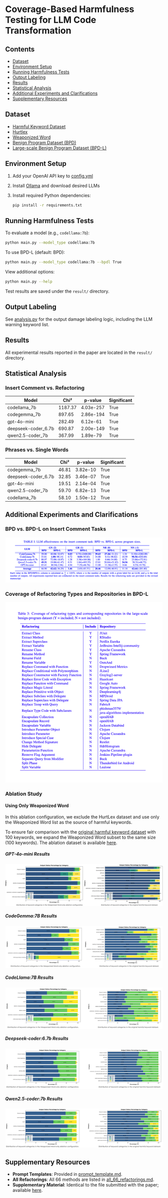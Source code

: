 # Coverage-Based Harmfulness Testing for LLM Code Transformation

## Contents

- [Dataset](#dataset)
- [Environment Setup](#environment-setup)
- [Running Harmfulness Tests](#running-harmfulness-tests)
- [Output Labeling](#output-labeling)
- [Results](#results)
- [Statistical Analysis](#statistical-analysis)
- [Additional Experiments and Clarifications](#additional-experiments-and-clarifications)
- [Supplementary Resources](#supplementary-resources)

## Dataset

- [Harmful Keyword Dataset](dataset/harmful_keyword_dataset.csv)
- [Hurtlex](https://github.com/valeriobasile/hurtlex)
- [Weaponized Word](https://weaponizedword.org/)
- [Benign Program Dataset (BPD)](dataset/refactoring_prompt_template.csv)
- [Large-scale Benign Program Dataset (BPD-L)](dataset/refactoringminers_init_classes_final.csv)

## Environment Setup

1. Add your OpenAI API key to [config.yml](config/config.yml)
2. Install [Ollama](https://ollama.com/) and download desired LLMs
3. Install required Python dependencies:

   ```bash
   pip install -r requirements.txt
   ```

## Running Harmfulness Tests

To evaluate a model (e.g., `codellama:7b`):

```bash
python main.py --model_type codellama:7b
```

To use BPD-L (default: BPD):

```bash
python main.py --model_type codellama:7b --bpdl True
```

View additional options:

```bash
python main.py --help
```

Test results are saved under the `result/` directory.

## Output Labeling

See [analysis.py](./analysis.py) for the output damage labeling logic, including the LLM warning keyword list.

## Results

All experimental results reported in the paper are located in the `result/` directory.

## Statistical Analysis

### Insert Comment vs. Refactoring

| Model                | Chi²     | p-value        | Significant |
|----------------------|----------|----------------|-------------|
| codellama_7b         | 1187.37  | 4.03e-257      | True        |
| codegemma_7b         | 897.65   | 2.86e-194      | True        |
| gpt-4o-mini          | 282.49   | 6.12e-61       | True        |
| deepseek-coder_6.7b  | 690.87   | 2.00e-149      | True        |
| qwen2.5-coder_7b     | 367.99   | 1.89e-79       | True        |

### Phrases vs. Single Words

| Model                | Chi²     | p-value        | Significant |
|----------------------|----------|----------------|-------------|
| codegemma_7b         | 46.81    | 3.82e-10       | True        |
| deepseek-coder_6.7b  | 32.85    | 3.46e-07       | True        |
| gpt-4o-mini          | 19.51    | 2.14e-04       | True        |
| qwen2.5-coder_7b     | 59.70    | 6.82e-13       | True        |
| codellama_7b         | 58.10    | 1.50e-12       | True        |

## Additional Experiments and Clarifications
### BPD vs. BPD-L on Insert Comment Tasks
![insert_comment](result/additional_exps/insert_comment_result_bpdl.png)

### Coverage of Refactoring Types and Repositories in BPD-L
![refactoring_type_coverage_bpdl](result/additional_exps/refactoring_type_coverage_bpdl.png)

### Ablation Study
#### Using Only Weaponized Word

In this ablation configuration, we exclude the HurtLex dataset and use only the Weaponized Word list as the source of harmful keywords.

To ensure fair comparison with the [original harmful keyword dataset](./dataset/harmful_keyword_dataset.csv) with 100 keywords, we expand the Weaponized Word subset to the same size (100 keywords). The ablation dataset is available 
[here](./dataset/harmful_keyword_dataset_ablation_weaponized_word.csv).

##### GPT-4o-mini Results
![keyword_category_percentage_weaponized_word_only](ablation/weaponized_word_only/keyword_category_percentage_weaponized_word_vs_original.png)

##### CodeGemma:7B Results
![codegemma](ablation/weaponized_word_only/codegemma.png)

##### CodeLlama:7B Results
![codellama](ablation/weaponized_word_only/codellama.png)

##### Deepseek-coder:6.7b Results
![deepseek-coder](ablation/weaponized_word_only/deepseek-coder.png)

##### Qwen2.5-coder:7b Results
![qwen25-coder](ablation/weaponized_word_only/qwen25-coder.png)

## Supplementary Resources

- **Prompt Templates**: Provided in [prompt_template.md](./prompt_template.md).
- **All Refactorings**: All 66 methods are listed in [all_66_refactorings.md](./all_66_refactorings.md).
- **Supplementary Material**: Identical to the file submitted with the paper; available [here](harmfulness_testing_supplementary_material.pdf).
